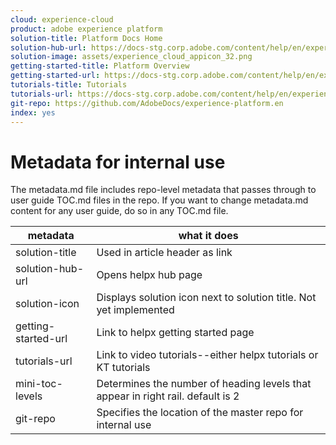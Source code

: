 ```yaml
---
cloud: experience-cloud
product: adobe experience platform
solution-title: Platform Docs Home
solution-hub-url: https://docs-stg.corp.adobe.com/content/help/en/experience-platform/landing/documentation/overview.html
solution-image: assets/experience_cloud_appicon_32.png
getting-started-title: Platform Overview
getting-started-url: https://docs-stg.corp.adobe.com/content/help/en/experience-platform/landing/home.html
tutorials-title: Tutorials
tutorials-url: https://docs-stg.corp.adobe.com/content/help/en/experience-platform/tutorials/home.html
git-repo: https://github.com/AdobeDocs/experience-platform.en
index: yes
---
```


# Metadata for internal use

The metadata.md file includes repo-level metadata that passes through to user guide TOC.md files in the repo. If you want to change metadata.md content for any user guide, do so in any TOC.md file.

| metadata | what it does |
|--- |--- |
| solution-title | Used in article header as link |
| solution-hub-url | Opens helpx hub page |
| solution-icon | Displays solution icon next to solution title. Not yet implemented |
| getting-started-url | Link to helpx getting started page |
| tutorials-url | Link to video tutorials--either helpx tutorials or KT tutorials |
| mini-toc-levels | Determines the number of heading levels that appear in right rail. default is 2 |
| git-repo | Specifies the location of the master repo for internal use |
